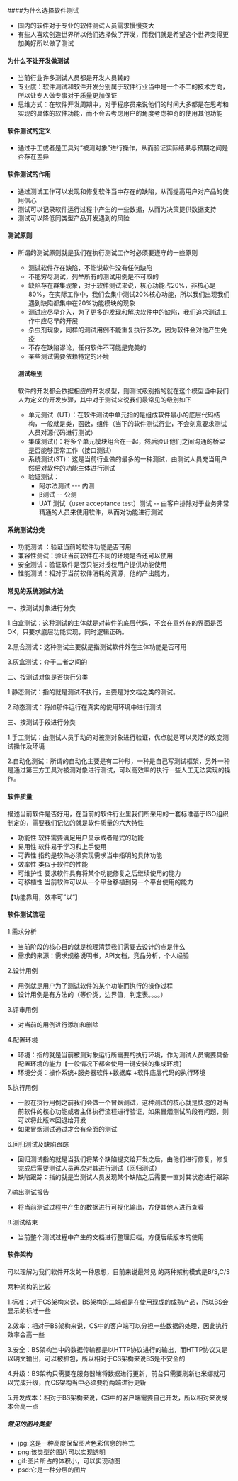 ####为什么选择软件测试

- 国内的软件对于专业的软件测试人员需求慢慢变大
- 有些人喜欢创造世界所以他们选择做了开发，而我们就是希望这个世界变得更加美好所以做了测试

#### 为什么不让开发做测试

- 当前行业许多测试人员都是开发人员转的
- 专业度：软件测试和软件开发分别属于软件行业当中是一个不二的技术方向，所以让专人做专事对于质量更加保证
- 思维方式：在软件开发周期中，对于程序员来说他们的时间大多都是在思考和实现的具体的软件功能，而不会去考虑用户的角度考虑神奇的使用其他功能

#### 软件测试的定义

- 通过手工或者是工具对“被测对象”进行操作，从而验证实际结果与预期之间是否存在差异

#### 软件测试的作用

- 通过测试工作可以发现和修复软件当中存在的缺陷，从而提高用户对产品的使用信心
- 测试可以记录软件运行过程中产生的一些数据，从而为决策提供数据支持
- 测试可以降低同类型产品开发遇到的风险

#### 测试原则

- 所谓的测试原则就是我们在执行测试工作时必须要遵守的一些原则

  - 测试软件存在缺陷，不能说软件没有任何缺陷
  - 不能穷尽测试，列举所有的测试用例是不可取的
  - 缺陷存在群集现象，对于软件测试来说，核心功能占20%，非核心是80%，在实际工作中，我们会集中测试20%核心功能，所以我们出现我们遇到缺陷都集中在20%功能模块的现象
  - 测试应尽早介入，为了更多的发现和解决软件中的缺陷，我们追求测试工作中应尽早的开展
  - 杀虫剂现象，同样的测试用例不能重复执行多次，因为软件会对他产生免疫
  - 不存在缺陷谬论，任何软件不可能是完美的
  - 某些测试需要依赖特定的环境

  #### 测试级别

  软件的开发都会依据相应的开发模型，则测试级别指的就在这个模型当中我们人为定义的开发步骤，其中对于测试来说我们最常见的级别如下

  - 单元测试（UT）：在软件测试中单元指的是组成软件最小的底层代码结构，一般就是类，函数，组件（当下的软件测试行业，不会刻意要求测试人员对源代码进行测试）
  - 集成测试()：将多个单元模块组合在一起，然后验证他们之间沟通的桥梁是否能够正常工作（接口测试）
  - 系统测试(ST)：这是当前行业做的最多的一种测试，由测试人员充当用户然后对软件的功能主体进行测试
  - 验证测试：
    - 阿尔法测试 --- 内测
    - β测试  -- 公测
    - UAT 测试（user acceptance test）测试  --  由客户排除对于业务非常精通的人员来使用软件，从而对功能进行测试

#### 系统测试分类

- 功能测试 ：验证当前的软件功能是否可用
- 兼容性测试：验证当前软件在不同的环境是否还可以使用
- 安全测试：验证软件是否只能对授权用户提供功能使用
- 性能测试：相对于当前软件消耗的资源，他的产出能力，

#### 常见的系统测试方法

一、按测试对象进行分类

1.白盒测试：这种测试的主体就是对软件的底层代码，不会在意外在的界面是否OK，只要求底层功能实现，同时逻辑正确。

2.黑合测试：这种测试主要就是指测试软件外在主体功能是否可用

3.灰盒测试：介于二者之间的

二、按测试对象是否执行分类

1.静态测试：指的就是测试不执行，主要是对文档之类的测试。

2.动态测试：将如那件运行在真实的使用环境中进行测试

三、按测试手段进行分类

1.手工测试：由测试人员手动的对被测对象进行验证，优点就是可以灵活的改变测试操作及环境

2.自动化测试：所谓的自动化主要是有二种形，一种是自己写测试框架，另外一种是通过第三方工具对被测对象进行测试，可以高效率的执行一些人工无法实现的操作。



#### 软件质量

描述当前软件是否好用，在当前的软件行业里我们所采用的一套标准基于ISO组织制定的，需要我们记忆的就是软件质量的六大特性

- 功能性  软件需要满足用户显示或者隐式的功能
- 易用性  软件易于学习和上手使用
- 可靠性   指的是软件必须实现需求当中指明的具体功能
- 效率性   类似于软件的性能
- 可维护性   要求软件具有将某个功能修复之后继续使用的能力
- 可移植性  当前软件可以从一个平台移植到另一个平台使用的能力

【功能靠用，效率可”以“】

#### 软件测试流程

1.需求分析

- 当前阶段的核心目的就是梳理清楚我们需要去设计的点是什么
- 需求的来源：需求规格说明书，API文档，竞品分析，个人经验

2.设计用例

- 用例就是用户为了测试软件的某个功能而执行的操作过程
- 设计用例是有方法的（等价类，边界值，判定表。。。。）

3.评审用例

- 对当前的用例进行添加和删除

4.配置环境

- 环境：指的就是当前被测对象运行所需要的执行环境，作为测试人员需要具备配置环境的能力【一般情况下都会使用一键安装的集成环境】
- 环境分类：操作系统+服务器软件+数据库 +软件底层代码的执行环境

5.执行用例

- 一般在执行用例之前我们会做一个冒烟测试，这种测试的核心就是快速的对当前软件的核心功能或者主体执行流程进行验证，如果冒烟测试阶段有问题，则可以将此版本回退给开发
- 如果冒烟测试通过才会有全面的测试

6.回归测试及缺陷跟踪

- 回归测试指的就是当我们将某个缺陷提交给开发之后，由他们进行修复，修复完成后需要测试人员再次对其进行测试（回归测试）
- 缺陷跟踪：指的就是当测试人员发现某个缺陷之后需要一直对其状态进行跟踪

7.输出测试报告

- 将当前测试过程中产生的数据进行可视化输出，方便其他人进行查看

8.测试结束

- 当前整个测试过程中产生的文档进行整理归档，方便后续版本的使用

#### 软件架构

可以理解为我们软件开发的一种思想，目前来说最常见 的两种架构模式是B/S,C/S

两种架构的比较

1.标准：对于CS架构来说，BS架构的二端都是在使用现成的成熟产品，所以BS会显示的标准一些

2.效率：相对于BS架构来说，CS中的客户端可以分担一些数据的处理，因此执行效率会高一些

3.安全：BS架构当中的数据传输都是以HTTP协议进行的输出，而HTTP协议又是以明文输出，可以被抓包，所以相对于CS架构来说BS是不安全的

4.升级：BS架构只需要在服务器端将数据进行更新，前台只需要刷新也米娜就可以完成升级，而CS架构当中必须要将两端进行更新

5.开发成本：相对于BS架构来说，CS中的客户端需要自己开发，所以相对来说成本会高一点

##### 常见的图片类型

- jpg:这是一种高度保留图片色彩信息的格式
- png:该类型的图片可以实现透明
- gif:图片所占的体积小，可以实现动图
- psd:它是一种分层的图片